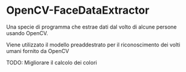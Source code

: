 # OpenCV-FaceDataExtractor
 
Una specie di programma che estrae dati dal volto di alcune persone usando OpenCV.

Viene utilizzato il modello preaddestrato per il riconoscimento dei volti umani fornito da OpenCV

TODO:
    Migliorare il calcolo dei colori